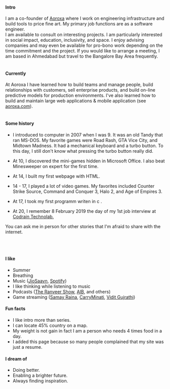 #### Intro

I am a co-founder of [Aoroxa](https://aoroxa.com/) where I work on engineering infrastructure and build tools to price fine art. My primary job functions are as a software engineer.
<br>
I am available to consult on interesting projects. I am particularly interested in social impact, education, inclusivity, and space. I enjoy advising companies and may even be available for pro-bono work depending on the time commitment and the project. If you would like to arrange a meeting, I am based in Ahmedabad but travel to the Bangalore Bay Area frequently.
<br><br>

#### Currently

At Aoroxa I have learned how to build teams and manage people, build relationships with customers, sell enterprise products, and build on-line predictive models for production environments. I've also learned how to build and maintain large web applications & mobile application (see [aoroxa.com](https://aoroxa.com/)).
<br><br>

#### Some history

- I introduced to computer in 2007 when I was 9. It was an old Tandy that ran MS-DOS. My favorite games were Road Rash, GTA Vice City, and Midtown Madness. It had a mechanical keyboard and a turbo button. To this day, I still don't know what pressing the turbo button really did.

- At 10, I discovered the mini-games hidden in Microsoft Office. I also beat Minesweeper on expert for the first time.
- At 14, I built my first webpage with HTML.
- 14 - 17, I played a lot of video games. My favorites included Counter Strike Source, Command and Conquer 3, Halo 2, and Age of Empires 3.
- At 17, I took my first programm writen in c .

- At 20, I remember 8 February 2019 the day of my 1st job interview at [Codrain Technolab.](https://www.codraintechnolabs.com/)

You can ask me in person for other stories that I'm afraid to share with the internet.

<!-- - We subscribed to AOL in 1995. I still remember installing it from a floppy disk onto our brand new Packard Bell. It took years for me to send my first email. -->

<!-- - In the summer of 1996, my uncle purchased [MegaRace](https://en.wikipedia.org/wiki/MegaRace) from [Media Play](https://en.wikipedia.org/wiki/Media_Play) and installed it on my mom's work computer. I might have endangered her business by using her computer too much. -->

<!-- - At 8, my parents bought me a Sony Mavica MVC-FD71 digital camera after I stole their SLR one too many times. It could fit 10 images to a floppy disk at a 0.3MP resolution. I still have it and it still works. I've been taking photographs ever since, now with a Nikon D750, D800, and occasionally with a Mamiya 6II. -->

<!-- - I was 11 when I built my first [Tesla Coil](https://en.wikipedia.org/wiki/Tesla_coil) (without the permission of my parents). Over the next few years, I built several more including one of the first audio modulated coils and one of the first DRSSTCs. -->

<!-- - When I was 12, I set the all-time high record at my local laser tag facility by reverse engineering the charging station and weapon protocols with a photo-resistor, micro-cassette recorder, and a lot of patience. I was unstoppable. -->

<!-- - At 17, I went to college  and fell in love. I went back two more times and promised myself that I'd work in space. I've since helped build three generations of satellites and have tangentially worked on two more. -->

<!-- - At 14, I was almost expelled for finding a backdoor into my high school's file server and telling everyone but the faculty members about it. Later that year, I figured out how to turn off the internet firewall by editing system registry keys. I anonymously shared my work months later. -->

<!-- - At 16, I participated in a foreign exchange program in Dortmund, Germany. Since then, I've gone back almost every year. -->

<!-- - At 18, In the summer before college, my friends and I started playing <a href="https://en.wikipedia.org/wiki/Quidditch_(sport)">Muggle Quidditch</a>. We went on to start over 8 teams in the [International Quidditch Association](https://en.wikipedia.org/wiki/International_Quidditch_Association) including the [Buffalo Quidditch Society](https://www.facebook.com/buffaloquidditch/). At our height, we were ranked third in the IQA. Although I don't play anymore, you can still see pictures of me holding a broom while wearing a chess camp t-shirt on facebook. -->

<br><br>

#### I like

- Summer
- Breathing
- Music ([JioSaavn](https://www.jiosaavn.com/s/playlist/df3d0740177875df9ac932f15087bff8/Lucifer_Play/igj5Kk76uGIwkg5tVhI3fw__), [Spotify](https://open.spotify.com/playlist/5b2GFJRaYhPGgtlUCXqlxW))
- I like thinking while listening to music
- Podcasts ([The Ranveer Show](https://the-ranveer-show.simplecast.com/), [AIB](https://www.youtube.com/results?search_query=AIB+podcast), and others)
- Game streaming ([Samay Raina](https://www.youtube.com/channel/UCAov2BBv1ZJav0c_yHEciAw), [CarryMinati](https://www.youtube.com/channel/UC0IWRLai-BAwci_e9MylNGw), [Vidit Gujrathi](https://www.youtube.com/channel/UCpjTx5WsF4yqyvGIYY8nuVg))

<!-- #### Travel / Geography

- I am from originally from Buffalo, New York. I have since lived in
  Palo Alto, Mountain View, San Francisco, Seattle, and New York.

- I've been to ~ 50 countries, some of which I have forgotten, and many of which I would like to revisit.

- In 2016, I visited: Canada, Ethiopia, Austria, Germany, Belgium, Ireland, Northern Ireland, Italy, Romania, Sweden, Norway, Svalbard, Panama, Costa Rica, Uganda, Japan, and the UAE, mostly in that order.

- In 2017, I visited: Canada, Japan, Denmark, Germany, Sweden, Estonia, Russia, the Netherlands, Belgium, the U.K., Spain, Iceland, France, Switzerland, Ethiopia, and Luxembourg.

- In 2018, I visited: Canada, France, Italy, Israel, and the U.K.

- In 2019, I visited: Canada, England, France, and Switzerland. I plan to visit: Norway.

- I am an Oregon Trail II enthusiast. -->

#### Fun facts

- I like intro more than series.
- I can locate 45% country on a map.
- My weight is not gain in fact I am a person who needs 4 times food in a day.
  <!-- - I almost always have a book with me. -->
  <!-- - I operate a [small angel fund](http://skepticalinvestments.biz/) with terrible returns. -->
- I added this page because so many people complained that my site was just a resume.

#### I dream of

- Doing better.
- Enabling a brighter future.
- Always finding inspiration.
<!-- - No one checking my commit history for early drafts of this file. -->

